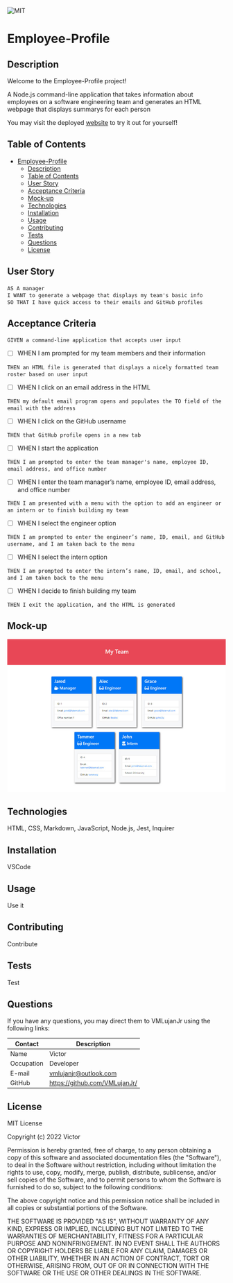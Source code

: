 ![MIT](https://img.shields.io/badge/License-MIT-blue)
# Employee-Profile

## Description

Welcome to the Employee-Profile project!

A Node.js command-line application that takes information about employees on a software engineering team and generates an HTML webpage that displays summarys for each person

You may visit the deployed [website](https://VMLujanJr.github.io/employee-profile/) to try it out for yourself!

## Table of Contents

- [Employee-Profile](#employee-profile)
  - [Description](#description)
  - [Table of Contents](#table-of-contents)
  - [User Story](#user-story)
  - [Acceptance Criteria](#acceptance-criteria)
  - [Mock-up](#mock-up)
  - [Technologies](#technologies)
  - [Installation](#installation)
  - [Usage](#usage)
  - [Contributing](#contributing)
  - [Tests](#tests)
  - [Questions](#questions)
  - [License](#license)

## User Story

~~~
AS A manager
I WANT to generate a webpage that displays my team's basic info
SO THAT I have quick access to their emails and GitHub profiles
~~~

## Acceptance Criteria

~~~
GIVEN a command-line application that accepts user input
~~~

- [ ] WHEN I am prompted for my team members and their information
~~~
THEN an HTML file is generated that displays a nicely formatted team roster based on user input
~~~

- [ ] WHEN I click on an email address in the HTML
~~~
THEN my default email program opens and populates the TO field of the email with the address
~~~

- [ ] WHEN I click on the GitHub username
~~~
THEN that GitHub profile opens in a new tab
~~~

- [ ] WHEN I start the application
~~~
THEN I am prompted to enter the team manager's name, employee ID, email address, and office number
~~~

- [ ] WHEN I enter the team manager’s name, employee ID, email address, and office number
~~~
THEN I am presented with a menu with the option to add an engineer or an intern or to finish building my team
~~~

- [ ] WHEN I select the engineer option
~~~
THEN I am prompted to enter the engineer’s name, ID, email, and GitHub username, and I am taken back to the menu
~~~

- [ ] WHEN I select the intern option
~~~
THEN I am prompted to enter the intern’s name, ID, email, and school, and I am taken back to the menu
~~~

- [ ] WHEN I decide to finish building my team
~~~
THEN I exit the application, and the HTML is generated
~~~

## Mock-up

![mockup](./lib/assets/images/mock-up.png)

## Technologies
HTML, CSS, Markdown, JavaScript, Node.js, Jest, Inquirer

## Installation

VSCode

## Usage

Use it

## Contributing

Contribute

## Tests

Test

## Questions

If you have any questions, you may direct them to VMLujanJr using the following links:

| Contact | Description |
| --- | --- |
| Name | Victor |
| Occupation | Developer |
| E-mail | <vmlujanjr@outlook.com> |
| GitHub | <https://github.com/VMLujanJr/> |

## License

MIT License

Copyright (c) 2022 Victor

Permission is hereby granted, free of charge, to any person obtaining a copy
of this software and associated documentation files (the "Software"), to deal
in the Software without restriction, including without limitation the rights
to use, copy, modify, merge, publish, distribute, sublicense, and/or sell
copies of the Software, and to permit persons to whom the Software is
furnished to do so, subject to the following conditions:

The above copyright notice and this permission notice shall be included in all
copies or substantial portions of the Software.

THE SOFTWARE IS PROVIDED "AS IS", WITHOUT WARRANTY OF ANY KIND, EXPRESS OR
IMPLIED, INCLUDING BUT NOT LIMITED TO THE WARRANTIES OF MERCHANTABILITY,
FITNESS FOR A PARTICULAR PURPOSE AND NONINFRINGEMENT. IN NO EVENT SHALL THE
AUTHORS OR COPYRIGHT HOLDERS BE LIABLE FOR ANY CLAIM, DAMAGES OR OTHER
LIABILITY, WHETHER IN AN ACTION OF CONTRACT, TORT OR OTHERWISE, ARISING FROM,
OUT OF OR IN CONNECTION WITH THE SOFTWARE OR THE USE OR OTHER DEALINGS IN THE
SOFTWARE.